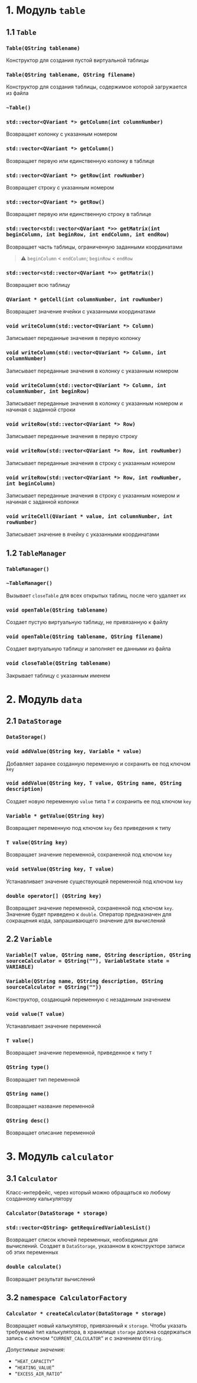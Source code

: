 # 1. Модуль `table`

## 1.1 `Table`

### `Table(QString tablename)`

Конструктор для создания пустой виртуальной таблицы

### `Table(QString tablename, QString filename)`

Конструктор для создания таблицы, содержимое которой загружается из файла

### `~Table()`

### `std::vector<QVariant *> getColumn(int columnNumber)`

Возвращает колонку с указанным номером

### `std::vector<QVariant *> getColumn()`

Возвращает первую или единственную колонку в таблице

### `std::vector<QVariant *> getRow(int rowNumber)`

Возвращает строку с указанным номером

### `std::vector<QVariant *> getRow()`

Возвращает первую или единственную строку в таблице

### `std::vector<std::vector<QVariant *>> getMatrix(int beginColumn, int beginRow, int endColumn, int endRow)`

Возвращает часть таблицы, ограниченную заданными координатами

> :warning: `beginColumn` < `endColumn`; `beginRow` < `endRow`

### `std::vector<std::vector<QVariant *>> getMatrix()`

Возвращает всю таблицу

### `QVariant * getCell(int columnNumber, int rowNumber)`

Возвращает значение ячейки с указанными координатами

### `void writeColumn(std::vector<QVariant *> Column)`

Записывает переданные значения в первую колонку

### `void writeColumn(std::vector<QVariant *> Column, int columnNumber)`

Записывает переданные значения в колонку с указанным номером

### `void writeColumn(std::vector<QVariant *> Column, int columnNumber, int beginRow)`

Записывает переданные значения в колонку с указанным номером и начиная с заданной строки

### `void writeRow(std::vector<QVariant *> Row)`

Записывает переданные значения в первую строку

### `void writeRow(std::vector<QVariant *> Row, int rowNumber)`

Записывает переданные значения в строку с указанным номером

### `void writeRow(std::vector<QVariant *> Row, int rowNumber, int beginColumn)`

Записывает переданные значения в строку с указанным номером и начиная с заданной колонки

### `void writeCell(QVariant * value, int columnNumber, int rowNumber)`

Записывает значение в ячейку с указанными координатами

##  1.2 `TableManager`

### `TableManager()`

### `~TableManager()`

Вызывает `closeTable` для всех открытых таблиц, после чего удаляет их

### `void openTable(QString tablename)`

Создает пустую виртуальную таблицу, не привязанную к файлу

### `void openTable(QString tablename, QString filename)`

Создает виртуальную таблицу и заполняет ее данными из файла

### `void closeTable(QString tablename)`

Закрывает таблицу с указанным именем

# 2. Модуль `data`

## 2.1 `DataStorage`

### `DataStorage()`

### `void addValue(QString key, Variable * value)`

Добавляет заранее созданную переменную и сохранить ее под ключом `key`

### `void addValue(QString key, T value, QString name, QString description)`

Создает новую переменную `value` типа `T` и сохранить ее под ключом `key`

### `Variable * getValue(QString key)`

Возвращает переменную под ключом `key` без приведения к типу

### `T value(QString key)`

Возвращает значение переменной, сохраненной под ключом `key`

### `void setValue(QString key, T value)`

Устанавливает значение существующей переменной под ключом `key`

### `double operator[] (QString key)`

Возвращает значение переменной, сохраненной под ключом `key`. Значение будет приведено к `double`. Оператор предназначен для сокращения кода, запрашивающего значение для вычислений

## 2.2 `Variable`

### `Variable(T value, QString name, QString description, QString sourceCalculator = QString(""), VariableState state = VARIABLE)`

### `Variable(QString name, QString description, QString sourceCalculator = QString(""))`

Конструктор, создающий переменную с незаданным значением

### `void value(T value)`

Устанавливает значение переменной

### `T value()`

Возвращает значение переменной, приведенное к типу `T`

### `QString type()`

Возвращает тип переменной

### `QString name()`

Возвращает название переменной

### `QString desc()`

Возвращает описание переменной

# 3. Модуль `calculator`

## 3.1 `Calculator`

Класс-интерфейс, через который можно обращаться ко любому созданному калькулятору

### `Calculator(DataStorage * storage)`

### `std::vector<QString> getRequiredVariablesList()`

Возвращает список ключей переменных, необходимых для вычислений. Создает в `DataStorage`, указанном в конструкторе записи об этих переменных

### `double calculate()`

Возвращает результат вычислений

## 3.2 `namespace CalculatorFactory`

### `Calculator * createCalculator(DataStorage * storage)`

Возвращает новый калькулятор, привязанный к `storage`. Чтобы указать требуемый тип калькулятора, в  хранилище `storage` должна содержаться запись с ключом `“CURRENT_CALCULATOR”` и с значением `QString`. 

*Допустимые значения*:

* `“HEAT_CAPACITY”`
* `“HEATING_VALUE”`
* `“EXCESS_AIR_RATIO”`



